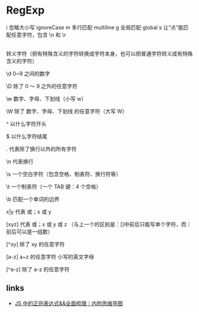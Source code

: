 # RegExp

i 忽略大小写 ignoreCase
m 多行匹配 multiline
g 全局匹配 global
s 让“点”能匹配任意字符，包含 \n 和 \r

\
转义字符（把有特殊含义的字符转换成字符本身，也可以把普通字符转义成有特殊含义的字符）

\d
0~9 之间的数字

\D
除了 0 ～ 9 之外的任意字符

\w
数字、字母、下划线（小写 w）

\W
除了 数字、字母、下划线 的任意字符（大写 W）

^
以什么字符开头

\$
以什么字符结尾

.
代表除了换行以外的所有字符

\n
代表换行

\s
一个空白字符（包含空格、制表符、换行符等）

\t
一个制表符（一个 TAB 键：4 个空格）

\b
匹配一个单词的边界

x|y
代表 或；x 或 y

[xyz]
代表 或；x 或 y 或 z （与上一个的区别是：[]中前后只能写单个字符，而｜前后可以是一组数）

[^xy]
除了 xy 的任意字符

[a-z]
a~z 的任意字符 小写的英文字母

[^a-z]
除了 a-z 的任意字符

## links

- [JS 中的正则表达式&&全面梳理｜内附思维导图](https://juejin.im/post/5e8ab4efe51d4547170a9233#heading-44)
